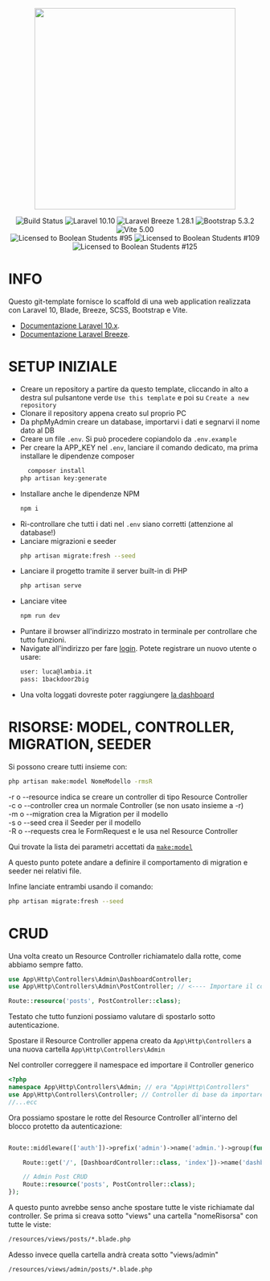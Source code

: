 <p align="center"><a href="https://laravel.com" target="_blank"><img src="https://raw.githubusercontent.com/laravel/art/master/logo-lockup/5%20SVG/2%20CMYK/1%20Full%20Color/laravel-logolockup-cmyk-red.svg" width="400"></a></p>

<p align="center">
<img src="https://img.shields.io/badge/template-tested-green" alt="Build Status">
<img src="https://img.shields.io/badge/laravel-10.10-red" alt="Laravel 10.10" />
<img src="https://img.shields.io/badge/laravel_breeze-1.28.1-red" alt="Laravel Breeze 1.28.1" />
<img src="https://img.shields.io/badge/bootstrap-5.3.2-red" alt="Bootstrap 5.3.2" />
<img src="https://img.shields.io/badge/vite-5.00-red" alt="Vite 5.00" />
<br>
<img src="https://img.shields.io/badge/license-boolean_95-blue" alt="Licensed to Boolean Students #95" />
<img src="https://img.shields.io/badge/license-boolean_109-blue" alt="Licensed to Boolean Students #109" />
<img src="https://img.shields.io/badge/license-boolean_125-blue" alt="Licensed to Boolean Students #125" />
</p>

# INFO

Questo git-template fornisce lo scaffold di una web application realizzata con Laravel 10, Blade, Breeze, SCSS, Bootstrap e Vite.

-   [Documentazione Laravel 10.x](https://laravel.com/docs/10.x).
-   [Documentazione Laravel Breeze](https://laravel.com/docs/10.x/starter-kits).

# SETUP INIZIALE

-   Creare un repository a partire da questo template, cliccando in alto a destra sul pulsantone verde `Use this template` e poi su `Create a new repository`
-   Clonare il repository appena creato sul proprio PC
-   Da phpMyAdmin creare un database, importarvi i dati e segnarvi il nome dato al DB
-   Creare un file `.env`. Si può procedere copiandolo da `.env.example`
-   Per creare la APP_KEY nel `.env`, lanciare il comando dedicato, ma prima installare le dipendenze composer
    ```bash
      composer install
    php artisan key:generate
    ```
-   Installare anche le dipendenze NPM
    ```bash
    npm i
    ```
-   Ri-controllare che tutti i dati nel `.env` siano corretti (attenzione al database!)
-   Lanciare migrazioni e seeder
    ```bash
    php artisan migrate:fresh --seed
    ```
-   Lanciare il progetto tramite il server built-in di PHP
    ```bash
    php artisan serve
    ```
-   Lanciare vitee
    ```bash
    npm run dev
    ```
-   Puntare il browser all'indirizzo mostrato in terminale per controllare che tutto funzioni.
-   Navigate all'indirizzo per fare [login](http://localhost:8000/admin). Potete registrare un nuovo utente o usare:
    ```bash
    user: luca@lambia.it
    pass: 1backdoor2big
    ```
-   Una volta loggati dovreste poter raggiungere [la dashboard](http://localhost:8000/admin)

# RISORSE: MODEL, CONTROLLER, MIGRATION, SEEDER

Si possono creare tutti insieme con:

```bash
php artisan make:model NomeModello -rmsR
```

-r o --resource indica se creare un controller di tipo Resource Controller
<br>
-c o --controller crea un normale Controller (se non usato insieme a -r)
<br>
-m o --migration crea la Migration per il modello
<br>
-s o --seed crea il Seeder per il modello
<br>
-R o --requests crea le FormRequest e le usa nel Resource Controller
<br>

Qui trovate la lista dei parametri accettati da [`make:model`](https://artisan.page/#makemodel)

A questo punto potete andare a definire il comportamento di migration e seeder nei relativi file.

Infine lanciate entrambi usando il comando:

```bash
php artisan migrate:fresh --seed
```

# CRUD

Una volta creato un Resource Controller richiamatelo dalla rotte, come abbiamo sempre fatto.

```php
use App\Http\Controllers\Admin\DashboardController;
use App\Http\Controllers\Admin\PostController; // <---- Importare il controller da usare!!

Route::resource('posts', PostController::class);
```

Testato che tutto funzioni possiamo valutare di spostarlo sotto autenticazione.

Spostare il Resource Controller appena creato da `App\Http\Controllers` a una nuova cartella `App\Http\Controllers\Admin`

Nel controller correggere il namespace ed importare il Controller generico

```php
<?php
namespace App\Http\Controllers\Admin; // era "App\Http\Controllers"
use App\Http\Controllers\Controller; // Controller di base da importare (!)
//...ecc
```

Ora possiamo spostare le rotte del Resource Controller all'interno del blocco protetto da autenticazione:

```php

Route::middleware(['auth'])->prefix('admin')->name('admin.')->group(function () {

	Route::get('/', [DashboardController::class, 'index'])->name('dashboard');

	// Admin Post CRUD
	Route::resource('posts', PostController::class);
});
```

A questo punto avrebbe senso anche spostare tutte le viste richiamate dal controller. Se prima si creava sotto "views" una cartella "nomeRisorsa" con tutte le viste:

```bash
/resources/views/posts/*.blade.php
```

Adesso invece quella cartella andrà creata sotto "views/admin"

```bash
/resources/views/admin/posts/*.blade.php
```
